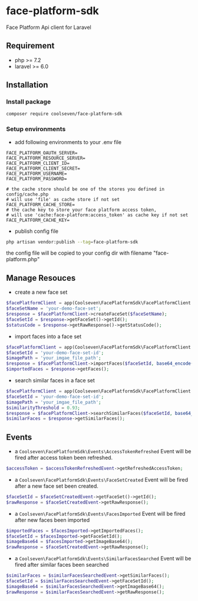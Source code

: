 # face-platform-sdk
Face Platform Api client for Laravel

## Requirement
- php >= 7.2
- laravel >= 6.0

## Installation
### Install package
```bash
composer require coolseven/face-platform-sdk
```

### Setup environments
- add following environments to your .env file
```dotenv
FACE_PLATFORM_OAUTH_SERVER=
FACE_PLATFORM_RESOURCE_SERVER=
FACE_PLATFORM_CLIENT_ID=
FACE_PLATFORM_CLIENT_SECRET=
FACE_PLATFORM_USERNAME=
FACE_PLATFORM_PASSWORD=

# the cache store should be one of the stores you defined in config/cache.php
# will use 'file' as cache store if not set
FACE_PLATFORM_CACHE_STORE=
# the cache key to store your face platform access token, 
# will use 'cache:face-platform:access_token' as cache key if not set 
FACE_PLATFORM_CACHE_KEY=
```

- publish config file
```bash
php artisan vendor:publish --tag=face-platform-sdk
```
the config file will be copied to your config dir with filename "face-platform.php"


## Manage Resouces
- create a new face set
```php
$facePlatformClient = app(Coolseven\FacePlatformSdk\FacePlatformClient::class);
$faceSetName = 'your-demo-face-set';
$response = $facePlatformClient->createFaceSet($faceSetName);
$faceSetId = $response->getFaceSet()->getId();
$statusCode = $response->getRawResponse()->getStatusCode();
```

- import faces into a face set
```php
$facePlatformClient = app(Coolseven\FacePlatformSdk\FacePlatformClient::class);
$faceSetId = 'your-demo-face-set-id';
$imagePath = 'your_imgae_file_path';
$response = $facePlatformClient->importFaces($faceSetId, base64_encode(file_get_contents($imagePath)));
$importedFaces = $response->getFaces();
```

- search similar faces in a face set
```php
$facePlatformClient = app(Coolseven\FacePlatformSdk\FacePlatformClient::class);
$faceSetId = 'your-demo-face-set-id';
$imagePath = 'your_imgae_file_path';
$similarityThreshold = 0.93;
$response = $facePlatformClient->searchSimilarFaces($faceSetId, base64_encode(file_get_contents($imagePath)), $similarityThreshold);
$similarFaces = $response->getSimilarFaces();
```

## Events
- a `Coolseven\FacePlatformSdk\Events\AccessTokenRefreshed` Event will be fired after access token been refreshed.
```php
$accessToken = $accessTokenRefreshedEvent->getRefreshedAccessToken;
```

- a `Coolseven\FacePlatformSdk\Events\FaceSetCreated` Event will be fired after a new face set been created.
```php
$faceSetId = $faceSetCreatedEvent->getFaceSet()->getId();
$rawResponse = $faceSetCreatedEvent->getRawResponse();
```

- a `Coolseven\FacePlatformSdk\Events\FacesImported` Event will be fired after new faces been imported
```php
$importedFaces = $facesImported->getImportedFaces();
$faceSetId = $facesImported->getFaceSetId();
$imageBase64 = $facesImported->getImageBase64();
$rawResponse = $faceSetCreatedEvent->getRawResponse();
```

- a `Coolseven\FacePlatformSdk\Events\SimilarFacesSearched` Event will be fired after similar faces been searched
```php
$similarFaces = $similarFacesSearchedEvent->getSimilarFaces();
$faceSetId = $similarFacesSearchedEvent->getFaceSetId();
$imageBase64 = $similarFacesSearchedEvent->getImageBase64();
$rawResponse = $similarFacesSearchedEvent->getRawResponse();
```
